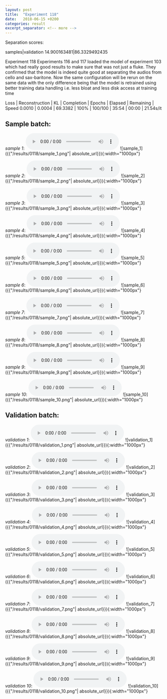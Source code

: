 ```yaml
---
layout: post
title:  "Experiment 118"
date:   2018-06-15 +0200
categories: result
excerpt_separator: <!-- more -->
---
```

Separation scores:

samples|validation
14.900163481|86.3329492435<!-- more -->

Experiment 118
Experiments 116 and 117 loaded the model of experiment 103 which had really good results to make sure that was not just a fluke. They confirmed that the model is indeed quite good at separating the audios from cello and sax-baritone. Now the same configuration will be rerun on the same data with the only difference being that the model is retrained using better training data handling i.e. less bloat and less disk access at training time

Loss | Reconstruction | KL | Completion | Epochs | Elapsed | Remaining | Speed
0.0010 | 0.0004 | 69.3382 | 100% | 100/100 | 35:54 | 00:00 | 21.54s/it

## **Sample batch**:
_sample 1_:
<audio src="/ResultsOverview/results/0118/sample_1.wav" controls preload></audio>
![sample_1]({{"/results/0118/sample_1.png"| absolute_url}}){:width="1000px"}

_sample 2_:
<audio src="/ResultsOverview/results/0118/sample_2.wav" controls preload></audio>
![sample_2]({{"/results/0118/sample_2.png"| absolute_url}}){:width="1000px"}

_sample 3_:
<audio src="/ResultsOverview/results/0118/sample_3.wav" controls preload></audio>
![sample_3]({{"/results/0118/sample_3.png"| absolute_url}}){:width="1000px"}

_sample 4_:
<audio src="/ResultsOverview/results/0118/sample_4.wav" controls preload></audio>
![sample_4]({{"/results/0118/sample_4.png"| absolute_url}}){:width="1000px"}

_sample 5_:
<audio src="/ResultsOverview/results/0118/sample_5.wav" controls preload></audio>
![sample_5]({{"/results/0118/sample_5.png"| absolute_url}}){:width="1000px"}

_sample 6_:
<audio src="/ResultsOverview/results/0118/sample_6.wav" controls preload></audio>
![sample_6]({{"/results/0118/sample_6.png"| absolute_url}}){:width="1000px"}

_sample 7_:
<audio src="/ResultsOverview/results/0118/sample_7.wav" controls preload></audio>
![sample_7]({{"/results/0118/sample_7.png"| absolute_url}}){:width="1000px"}

_sample 8_:
<audio src="/ResultsOverview/results/0118/sample_8.wav" controls preload></audio>
![sample_8]({{"/results/0118/sample_8.png"| absolute_url}}){:width="1000px"}

_sample 9_:
<audio src="/ResultsOverview/results/0118/sample_9.wav" controls preload></audio>
![sample_9]({{"/results/0118/sample_9.png"| absolute_url}}){:width="1000px"}

_sample 10_:
<audio src="/ResultsOverview/results/0118/sample_10.wav" controls preload></audio>
![sample_10]({{"/results/0118/sample_10.png"| absolute_url}}){:width="1000px"}

## **Validation batch**:
_validation 1_:
<audio src="/ResultsOverview/results/0118/validation_1.wav" controls preload></audio>
![validation_1]({{"/results/0118/validation_1.png"| absolute_url}}){:width="1000px"}

_validation 2_:
<audio src="/ResultsOverview/results/0118/validation_2.wav" controls preload></audio>
![validation_2]({{"/results/0118/validation_2.png"| absolute_url}}){:width="1000px"}

_validation 3_:
<audio src="/ResultsOverview/results/0118/validation_3.wav" controls preload></audio>
![validation_3]({{"/results/0118/validation_3.png"| absolute_url}}){:width="1000px"}

_validation 4_:
<audio src="/ResultsOverview/results/0118/validation_4.wav" controls preload></audio>
![validation_4]({{"/results/0118/validation_4.png"| absolute_url}}){:width="1000px"}

_validation 5_:
<audio src="/ResultsOverview/results/0118/validation_5.wav" controls preload></audio>
![validation_5]({{"/results/0118/validation_5.png"| absolute_url}}){:width="1000px"}

_validation 6_:
<audio src="/ResultsOverview/results/0118/validation_6.wav" controls preload></audio>
![validation_6]({{"/results/0118/validation_6.png"| absolute_url}}){:width="1000px"}

_validation 7_:
<audio src="/ResultsOverview/results/0118/validation_7.wav" controls preload></audio>
![validation_7]({{"/results/0118/validation_7.png"| absolute_url}}){:width="1000px"}

_validation 8_:
<audio src="/ResultsOverview/results/0118/validation_8.wav" controls preload></audio>
![validation_8]({{"/results/0118/validation_8.png"| absolute_url}}){:width="1000px"}

_validation 9_:
<audio src="/ResultsOverview/results/0118/validation_9.wav" controls preload></audio>
![validation_9]({{"/results/0118/validation_9.png"| absolute_url}}){:width="1000px"}

_validation 10_:
<audio src="/ResultsOverview/results/0118/validation_10.wav" controls preload></audio>
![validation_10]({{"/results/0118/validation_10.png"| absolute_url}}){:width="1000px"}
